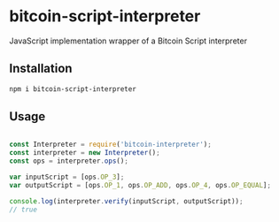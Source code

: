 # bitcoin-script-interpreter
JavaScript implementation wrapper of a Bitcoin Script interpreter


## Installation

```bash
npm i bitcoin-script-interpreter
```

## Usage

```javascript

const Interpreter = require('bitcoin-interpreter');
const interpreter = new Interpreter();
const ops = interpreter.ops();

var inputScript = [ops.OP_3];
var outputScript = [ops.OP_1, ops.OP_ADD, ops.OP_4, ops.OP_EQUAL];

console.log(interpreter.verify(inputScript, outputScript));
// true

```
